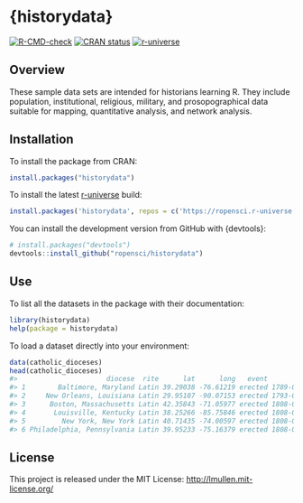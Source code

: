 

<!-- README.md is rendered from README.qmd. Edit README.qmd and render to update README.md -->

# {historydata}

<!-- badges: start -->

[![R-CMD-check](https://github.com/ropensci/historydata/actions/workflows/R-CMD-check.yaml/badge.svg)](https://github.com/ropensci/historydata/actions/workflows/R-CMD-check.yaml)
[![CRAN
status](https://www.r-pkg.org/badges/version/historydata)](https://CRAN.R-project.org/package=historydata)
[![r-universe](https://ropensci.r-universe.dev/badges/historydata)](https://ropensci.r-universe.dev/historydata)
<!-- badges: end -->

## Overview

These sample data sets are intended for historians learning R. They
include population, institutional, religious, military, and
prosopographical data suitable for mapping, quantitative analysis, and
network analysis.

## Installation

To install the package from CRAN:

``` r
install.packages("historydata")
```

To install the latest
[r-universe](https://ropensci.r-universe.dev/historydata) build:

``` r
install.packages('historydata', repos = c('https://ropensci.r-universe.dev'))
```

You can install the development version from GitHub with {devtools}:

``` r
# install.packages("devtools")
devtools::install_github("ropensci/historydata")
```

## Use

To list all the datasets in the package with their documentation:

``` r
library(historydata)
help(package = historydata)
```

To load a dataset directly into your environment:

``` r
data(catholic_dioceses)
head(catholic_dioceses)
#>                      diocese  rite      lat      long   event       date
#> 1        Baltimore, Maryland Latin 39.29038 -76.61219 erected 1789-04-06
#> 2     New Orleans, Louisiana Latin 29.95107 -90.07153 erected 1793-04-25
#> 3      Boston, Massachusetts Latin 42.35843 -71.05977 erected 1808-04-08
#> 4       Louisville, Kentucky Latin 38.25266 -85.75846 erected 1808-04-08
#> 5         New York, New York Latin 40.71435 -74.00597 erected 1808-04-08
#> 6 Philadelphia, Pennsylvania Latin 39.95233 -75.16379 erected 1808-04-08
```

## License

This project is released under the MIT License:
<http://lmullen.mit-license.org/>

